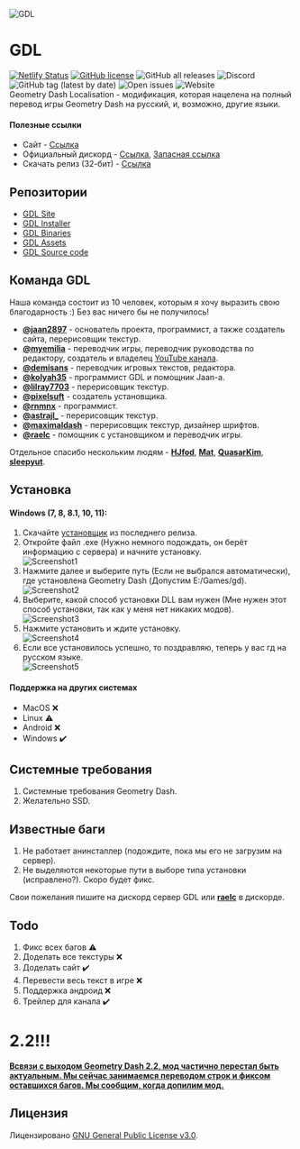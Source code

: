 ![GDL](https://github.com/gdlocalisation/gdl-site/blob/main/img/gdl_logo_text.png)

# GDL
[![Netlify Status](https://api.netlify.com/api/v1/badges/d01e6748-e4af-4764-a9bb-89136546e5e9/deploy-status)](https://app.netlify.com/sites/gdlocalisation/deploys)
<a href="https://github.com/gdlocalisation/gdl-installer/blob/main/LICENSE.md"><img alt="GitHub license" src="https://img.shields.io/badge/%D0%9B%D0%B8%D1%86%D0%B5%D0%BD%D0%B7%D0%B8%D1%8F-GPLv3-brightgreen"></a> </a> <img alt="GitHub all releases" src="https://img.shields.io/github/downloads/gdlocalisation/gdl-installer/total?label=%D0%A1%D0%BA%D0%B0%D1%87%D0%B8%D0%B2%D0%B0%D0%BD%D0%B8%D1%8F"> <img alt="Discord" src="https://img.shields.io/discord/865244119747133470?label=%D0%A7%D0%B0%D1%82%20%D0%B4%D0%B8%D1%81%D0%BA%D0%BE%D1%80%D0%B4%D0%B0"> <img alt="GitHub tag (latest by date)" src="https://img.shields.io/github/v/tag/gdlocalisation/gdl-binaries?label=%D0%B2%D0%B5%D1%80%D1%81%D0%B8%D1%8F"> <img alt="Open issues" src="https://img.shields.io/github/issues-raw/gdlocalisation/gdl-source-code?label=%D0%9E%D1%82%D0%BA%D1%80%D1%8B%D1%82%D1%8B%D0%B5%20%D0%B1%D0%B0%D0%B3%D0%B8"> <img alt="Website" src="https://img.shields.io/website?down_color=red&down_message=%D0%9E%D1%84%D1%84%D0%BB%D0%B0%D0%B9%D0%BD&label=%D0%A1%D0%B0%D0%B9%D1%82&up_message=%D0%9E%D0%BD%D0%BB%D0%B0%D0%B9%D0%BD&url=https%3A%2F%2Fwww.gdlocalisation.uk%2F">  
Geometry Dash Localisation - модификация, которая нацелена на полный перевод игры Geometry Dash на русский, и, возможно, другие языки.

#### Полезные ссылки
- Сайт - [Ссылка](https://www.gdlocalisation.uk)
- Официальный дискорд - [Ссылка](https://discord.gg/CScsGU3N6M), [Запасная ссылка](https://discord.gg/Vh6G9G9Tk2)
- Скачать релиз (32-бит) - [Ссылка](https://github.com/gdlocalisation/gdl-installer/releases/latest/download/GDL_Installer.exe)

## Репозитории
- [GDL Site](https://github.com/gdlocalisation/gdl-site)
- [GDL Installer](https://github.com/gdlocalisation/gdl-installer)
- [GDL Binaries](https://github.com/gdlocalisation/gdl-binaries)
- [GDL Assets](https://github.com/gdlocalisation/gdl-assets)
- [GDL Source code](https://github.com/gdlocalisation/gdl-source-code)

## Команда GDL
Наша команда состоит из 10 человек, которым я хочу выразить свою благодарность :) Без вас ничего бы не получилось!
- [__@jaan2897__](https://github.com/JaanDev) - основатель проекта, программист, а также создатель сайта, перерисовщик текстур.
- [__@myemilia__](https://github.com/mye-creator) - переводчик игры, переводчик руководства по редактору, создатель и владелец [YouTube канала](https://www.youtube.com/channel/UC7oKo9NgkRz39AAz-6Gb78A).
- [__@demisans__](https://github.com/DemiSans) - переводчик игровых текстов, редактора.
- [__@kolyah35__](https://github.com/Kolyah35) - программист GDL и помощник Jaan-а.
- [__@lilray7703__](https://youtube.com/channel/UCK2ADfizaRFJzhei_Qubumg) - перерисовщик текстур.
- [__@pixelsuft__](https://github.com/Pixelsuft) - создатель установщика.
- [__@rnmnx__](https://www.youtube.com/c/%D0%A3%D0%B1%D0%B5%D0%B9%D0%A7%D0%B8%D1%82%D0%B5%D1%80%D0%BE%D0%B2%D0%9E%D1%80%D0%B8%D0%B3%D0%B8%D0%BD%D0%B0%D0%BB) - программист.
- [__@astrajl___](https://www.youtube.com/channel/UCtC8U-f3iRtm601DcfoUEhg) - перерисовщик текстур.
- [__@maximaldash__](https://www.youtube.com/channel/UCb92kWSQ-5NWIcTZnxHKAfg) - перерисовщик текстур, дизайнер шрифтов.
- [__@raelc__](https://github.com/NotRaelc) - помощник с установщиком и переводчик игры.

Отдельное спасибо нескольким людям - [__HJfod__](https://github.com/HJfod), [__Mat__](https://github.com/matcool/), [__QuasarKim__](https://github.com/Quasar-Kim   ), [__sleepyut__](https://discord.com/channels/@me/1201258270455779440).

## Установка 
#### Windows (7, 8, 8.1, 10, 11):
1. Скачайте [установщик](https://github.com/gdlocalisation/gdl-installer/releases/latest/download/GDL_Installer.exe) из последнего релиза. 
2. Откройте файл .exe (Нужно немного подождать, он берёт информацию с сервера) и начните установку. <br />![Screenshot1](screenshots/1.png)
3. Нажмите далее и выберите путь (Если не выбрался автоматически), где установлена Geometry Dash (Допустим E:/Games/gd). <br />![Screenshot2](screenshots/2.png)
4. Выберите, какой способ установки DLL вам нужен (Мне нужен этот способ установки, так как у меня нет никаких модов). <br />![Screenshot3](screenshots/3.png)
5. Нажмите установить и ждите установку. <br />![Screenshot4](screenshots/4.png)
6. Если все установилось успешно, то поздравляю, теперь у вас гд на русском языке. <br />![Screenshot5](screenshots/5.png)

#### Поддержка на других системах
- MacOS ❌
- Linux ⚠️
- Android ❌
- Windows ✔️

## Системные требования
1. Системные требования Geometry Dash.
2. Желательно SSD.

## Известные баги
1. Не работает анинсталлер (подождите, пока мы его не загрузим на сервер).
2. Не выделяются некоторые пути в выборе типа установки (исправлено?). Скоро будет фикс.

Свои пожелания пишите на дискорд сервер GDL или [__raelc__](https://discord.com/channels/@me/1201263222460796959) в дискорде.

## Todo
1. Фикс всех багов ⚠️
2. Доделать все текстуры ❌
3. Доделать сайт ✔️
4. Перевести весь текст в игре ❌
5. Поддержка андроид ❌
6. Трейлер для канала ✔️

# 2.2!!!
 <u>__Всвязи с выходом Geometry Dash 2.2, мод частично перестал быть актуальным. Мы сейчас занимаемся переводом строк и фиксом оставшихся багов. Мы сообщим, когда допилим мод.__ </u>

## Лицензия
Лицензировано [GNU General Public License v3.0](https://github.com/gdlocalisation/gdl-installer/blob/main/LICENSE.md).

